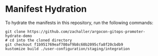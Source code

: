 # Manifest Hydration

To hydrate the manifests in this repository, run the following commands:

```shell
git clone https://github.com/zachaller/argocon-gitops-promoter-hydrate-demo
# cd into the cloned directory
git checkout f1b951769eaf780af9b8c60b2095cfa8f20cbdb9
kustomize build ./user-configuration/staging/integration
```
